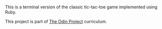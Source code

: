 This is a terminal version of the classic tic-tac-toe game implemented using Ruby.

This project is part of [The Odin Project](https://www.theodinproject.com/) curriculum.